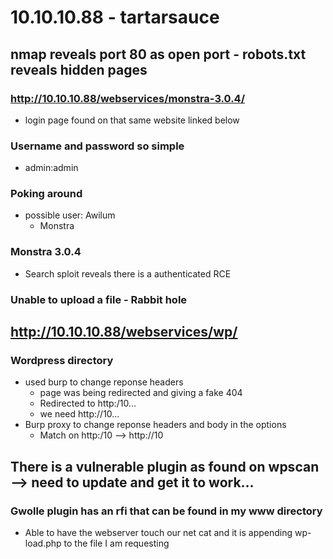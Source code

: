# 10.10.10.88 - tartarsauce
## nmap reveals port 80 as open port - robots.txt reveals hidden pages
### http://10.10.10.88/webservices/monstra-3.0.4/

- login page found on that same website linked below
### Username and password so simple
- admin:admin 

### Poking around
- possible user: Awilum
	- Monstra 

### Monstra 3.0.4
- Search sploit reveals there is a authenticated RCE
### Unable to upload a file - Rabbit hole

## http://10.10.10.88/webservices/wp/
### Wordpress directory
- used burp to change reponse headers
	- page was being redirected and giving a fake 404
	- Redirected to http:/10...
	- we need http://10...
- Burp proxy to change reponse headers and body in the options
	- Match on http:/10 --> http://10

## There is a vulnerable plugin as found on wpscan --> need to update and get it to work...
### Gwolle plugin has an rfi that can be found in my www directory
- Able to have the webserver touch our net cat and it is appending wp-load.php to the file I am requesting

